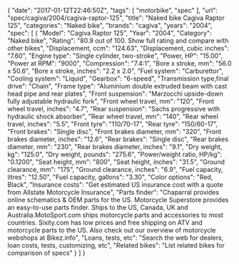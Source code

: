 {
    "date": "2017-01-12T22:46:50Z",
    "tags": [
        "motorbike",
        "spec"
    ],
    "url": "spec\/cagiva\/2004\/cagiva-raptor-125",
    "title": "Naked bike Cagiva Raptor 125",
    "categories": "Naked bike",
    "brands": "cagiva",
    "years": "2004",
    "spec": [
        {
            "Model": "Cagiva Raptor 125",
            "Year": "2004",
            "Category": "Naked bike",
            "Rating": "80.9 out of 100. Show full rating and compare with other bikes",
            "Displacement, ccm": "124.63",
            "Displacement, cubic inches": "7.60",
            "Engine type": "Single cylinder, two-stroke",
            "Power, HP": "15.00",
            "Power at RPM": "9000",
            "Compression": "7.4:1",
            "Bore x stroke, mm": "56.0 x 50.6",
            "Bore x stroke, inches": "2.2 x 2.0",
            "Fuel system": "Carburettor",
            "Cooling system": "Liquid",
            "Gearbox": "6-speed",
            "Transmission type,final drive": "Chain",
            "Frame type": "Aluminium double extruded beam with cast head pipe and rear plates",
            "Front suspension": "Marzocchi upside-down fully adjustable hydraulic fork",
            "Front wheel travel, mm": "120",
            "Front wheel travel, inches": "4.7",
            "Rear suspension": "Sachs progressive with hydraulic shock absorber",
            "Rear wheel travel, mm": "140",
            "Rear wheel travel, inches": "5.5",
            "Front tyre": "110\/70-17",
            "Rear tyre": "150\/60-17",
            "Front brakes": "Single disc",
            "Front brakes diameter, mm": "320",
            "Front brakes diameter, inches": "12.6",
            "Rear brakes": "Single disc",
            "Rear brakes diameter, mm": "230",
            "Rear brakes diameter, inches": "9.1",
            "Dry weight, kg": "125.0",
            "Dry weight, pounds": "275.6",
            "Power\/weight ratio, HP\/kg": "0.1200",
            "Seat height, mm": "800",
            "Seat height, inches": "31.5",
            "Ground clearance, mm": "175",
            "Ground clearance, inches": "6.9",
            "Fuel capacity, litres": "12.50",
            "Fuel capacity, gallons": "3.30",
            "Color options": "Red, Black",
            "Insurance costs": "Get estimated US insurance cost with a quote from Allstate Motorcycle Insurance",
            "Parts finder": "Chaparral provides online schematics & OEM parts for the US.   Motorcycle Superstore provides an easy-to-use parts finder. Ships to the US, Canada, UK and Australia.MotoSport.com ships motorcycle parts and accessories to most countries.    Sixity.com has low prices and free shipping on ATV and motorcycle parts to the US. Also check out our overview of motorcycle webshops at Bikez.info",
            "Loans, tests, etc": "Search the web for dealers, loan costs, tests, customizing, etc",
            "Related bikes": "List related bikes for comparison of specs"
        }
    ]
}